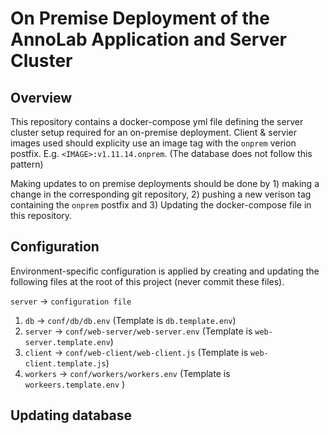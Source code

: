 # On Premise Deployment of the AnnoLab Application and Server Cluster

## Overview


This repository contains a docker-compose yml file defining the server cluster setup required for an on-premise deployment. Client & servier images used should explicity use an image tag with the `onprem` verion postfix. E.g. `<IMAGE>:v1.11.14.onprem`. (The database does not follow this pattern)

Making updates to on premise deployments should be done by 1) making a change in the corresponding git repository, 2) pushing a new verison tag containing the `onprem` postfix and 3) Updating the docker-compose file in this repository.

## Configuration

Environment-specific configuration is applied by creating and updating the following files at the root of this project (never commit these files).

`server` -> `configuration file`

1. `db`         -> `conf/db/db.env`         (Template is `db.template.env`)
2. `server`     -> `conf/web-server/web-server.env` (Template is `web-server.template.env`)
3. `client`     -> `conf/web-client/web-client.js`  (Template is `web-client.template.js`)
4. `workers`    -> `conf/workers/workers.env`    (Template is `workeers.template.env` )
## Updating database
